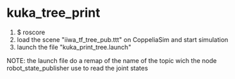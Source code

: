 # kuka_tree_print

1) $ roscore
2) load the scene "iiwa_tf_tree_pub.ttt" on CoppeliaSim and start simulation
3) launch the file "kuka_print_tree.launch"

NOTE: the launch file do a remap of the name of the topic wich the node robot_state_publisher use to read the joint states

<remap from="joint_states" to="/sim_ros_interface/joint_states" />
